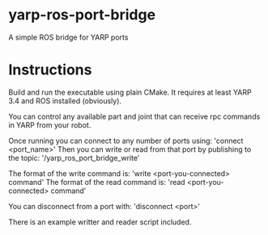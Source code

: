# yarp-ros-port-bridge 
A simple ROS bridge for YARP ports

# Instructions

Build and run the executable using plain CMake. It requires at least YARP 3.4 and ROS installed (obviously).

You can control any available part and joint that can receive rpc commands in YARP from your robot.

Once running you can connect to any number of ports using: 'connect \<port_name\>'
Then you can write or read from that port by publishing to the topic: '/yarp_ros_port_bridge_write'

The format of the write command is: 'write \<port-you-connected\> command'
The format of the read command is: 'read \<port-you-connected\> command'

You can disconnect from a port with: 'disconnect \<port\>'

There is an example writter and reader script included.
